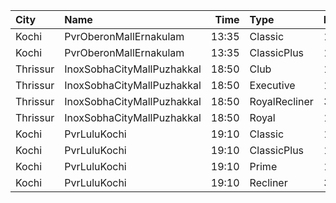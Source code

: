 | City     | Name                       |  Time | Type          | Price | Capacity | Booked |
| :------- | :------------------------- | ----: | :------------ | ----: | -------: | -----: |
| Kochi    | PvrOberonMallErnakulam     | 13:35 | Classic       |  120₹ |       36 |     22 |
| Kochi    | PvrOberonMallErnakulam     | 13:35 | ClassicPlus   |  150₹ |       81 |     51 |
| Thrissur | InoxSobhaCityMallPuzhakkal | 18:50 | Club          |  190₹ |       27 |      0 |
| Thrissur | InoxSobhaCityMallPuzhakkal | 18:50 | Executive     |  130₹ |       11 |      0 |
| Thrissur | InoxSobhaCityMallPuzhakkal | 18:50 | RoyalRecliner |  350₹ |        4 |      0 |
| Thrissur | InoxSobhaCityMallPuzhakkal | 18:50 | Royal         |  190₹ |        2 |      0 |
| Kochi    | PvrLuluKochi               | 19:10 | Classic       |  140₹ |       39 |     23 |
| Kochi    | PvrLuluKochi               | 19:10 | ClassicPlus   |  160₹ |       91 |     63 |
| Kochi    | PvrLuluKochi               | 19:10 | Prime         |  190₹ |       68 |     50 |
| Kochi    | PvrLuluKochi               | 19:10 | Recliner      |  350₹ |       10 |      7 |
